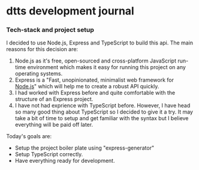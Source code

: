 # dtts development journal

### Tech-stack and project setup

I decided to use Node.js, Express and TypeScript to build this api. The main reasons for this decision are:
1. Node.js as it's free, open-sourced and cross-platform JavaScript run-time environment which makes it easy for running this project on any operating systems.
2. Express is a "Fast, unopinionated, minimalist web framework for [Node.js](https://nodejs.org/en/)" which will help me to create a robust API quickly.
3. I had worked with Express before and quite comfortable with the structure of an Express project.
4. I have not had exprience with TypeScript before. However, I have head so many good thing about TypeScript so I decided to give it a try. It may take a bit of time to setup and get familiar with the syntax but I believe everything will be paid off later.

Today's goals are:
* Setup the project boiler plate using "express-generator"
* Setup TypeScript correctly.
* Have everything ready for development.